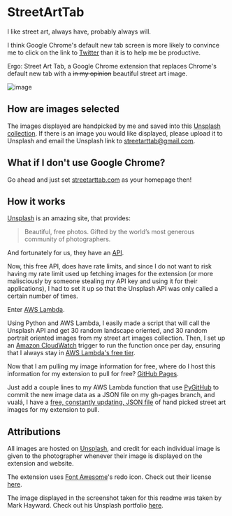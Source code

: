 # StreetArtTab

I like street art, always have, probably always will.

I think Google Chrome's default new tab screen is more likely to convince me to click on the link to [Twitter](https://twitter.com/PeteTalksWeb/) than
it is to help me be productive.

Ergo: Street Art Tab, a Google Chrome extension that replaces Chrome's default new tab with a ~~in my opinion~~ beautiful 
street art image.

![image](https://user-images.githubusercontent.com/3345162/48524418-cfb60480-e845-11e8-9475-f8c02de8ab80.png)

## How are images selected

The images displayed are handpicked by me and saved into this [Unsplash collection](https://unsplash.com/collections/3274043/street-art).
If there is an image you would like displayed, please upload it to Unsplash and email the Unsplash link to [streetarttab@gmail.com](mailto:streetarttab@gmail.com).

## What if I don't use Google Chrome?

Go ahead and just set [streetarttab.com](https://streetarttab.com/) as your homepage then!

## How it works

[Unsplash](https://unsplash.com/) is an amazing site, that provides:

> Beautiful, free photos. Gifted by the world’s most generous community of photographers.

And fortunately for us, they have an [API](https://unsplash.com/developers).

Now, this free API, does have rate limits, and since I do not want to risk having my rate limit used up fetching images for the
extension (or more malisciously by someone stealing my API key and using it for their applications), I had to set it up so that
the Unsplash API was only called a certain number of times.

Enter [AWS Lambda](https://aws.amazon.com/free/webapps/?sc_channel=PS&sc_campaign=acquisition_US&sc_publisher=google&sc_medium=ACQ-P%7CPS-GO%7CBrand%7CDesktop%7CSU%7CCompute%7CLambda%7CUS%7CEN%7CText&sc_content=lambda_e&sc_detail=aws%20lambda&sc_category=Compute&sc_segment=293647287583&sc_matchtype=e&sc_country=US&s_kwcid=AL!4422!3!293647287583!e!!g!!aws%20lambda&ef_id=CjwKCAiArK_fBRABEiwA0gOOc0AwtmO9vIaIxjmDcwQqLGN0uqgaAvlCX1KsNkJjHvDm9l37l-YweRoClvwQAvD_BwE:G:s).

Using Python and AWS Lambda, I easily made a script that will call the Unsplash API and get 30 random landscape oriented, 
and 30 random portrait oriented images from my street art images collection. Then, I set up an [Amazon CloudWatch](https://docs.aws.amazon.com/lambda/latest/dg/tutorial-scheduled-events-schedule-expressions.html) 
trigger to run the function once per day, ensuring that I always stay in [AWS Lambda's free tier](https://aws.amazon.com/lambda/pricing/).

Now that I am pulling my image information for free, where do I host this information for my extension to pull for free? 
[GitHub Pages](https://pages.github.com/). 

Just add a couple lines to my AWS Lambda function that use [PyGitHub](https://github.com/PyGithub/PyGithub)
to commit the new image data as a JSON file on my gh-pages branch, and vualá, I have a [free, constantly updating, JSON file](https://streetarttab.com/unsplashLinks.json)
of hand picked street art images for my extension to pull.

## Attributions

All images are hosted on [Unsplash](https://unsplash.com/), and credit for each individual image is given to the photographer
whenever their image is displayed on the extension and website.

The extension uses [Font Awesome](https://fontawesome.com/)'s redo icon. Check out their license [here](https://fontawesome.com/license).

The image displayed in the screenshot taken for this readme was taken by Mark Hayward. Check out his Unsplash portfolio [here](https://unsplash.com/@mhayward).

